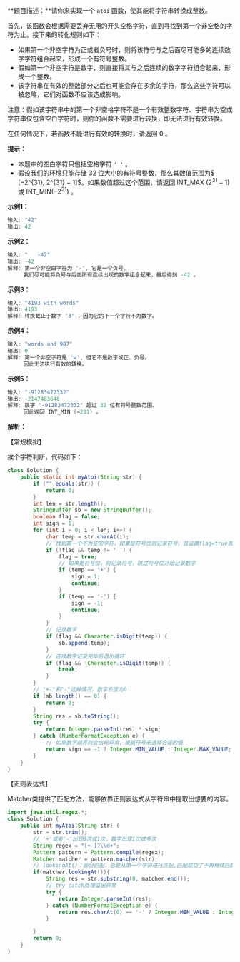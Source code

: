**题目描述：**请你来实现一个 `atoi` 函数，使其能将字符串转换成整数。

首先，该函数会根据需要丢弃无用的开头空格字符，直到寻找到第一个非空格的字符为止。接下来的转化规则如下：

- 如果第一个非空字符为正或者负号时，则将该符号与之后面尽可能多的连续数字字符组合起来，形成一个有符号整数。
- 假如第一个非空字符是数字，则直接将其与之后连续的数字字符组合起来，形成一个整数。
- 该字符串在有效的整数部分之后也可能会存在多余的字符，那么这些字符可以被忽略，它们对函数不应该造成影响。

注意：假如该字符串中的第一个非空格字符不是一个有效整数字符、字符串为空或字符串仅包含空白字符时，则你的函数不需要进行转换，即无法进行有效转换。

在任何情况下，若函数不能进行有效的转换时，请返回 0 。

**提示：**

- 本题中的空白字符只包括空格字符 `' '` 。
- 假设我们的环境只能存储 32 位大小的有符号整数，那么其数值范围为$ [−2^{31},  2^{31} − 1]$。如果数值超过这个范围，请返回  INT_MAX $(2^{31} − 1)$ 或 INT_MIN$(−2^{31})$ 。

**示例1：**

```c++
输入: "42"
输出: 42
```

**示例2：**

```c++
输入: "   -42"
输出: -42
解释: 第一个非空白字符为 '-', 它是一个负号。
     我们尽可能将负号与后面所有连续出现的数字组合起来，最后得到 -42 。
```

**示例3：**

```c++
输入: "4193 with words"
输出: 4193
解释: 转换截止于数字 '3' ，因为它的下一个字符不为数字。
```

**示例4：**

```c++
输入: "words and 987"
输出: 0
解释: 第一个非空字符是 'w', 但它不是数字或正、负号。
     因此无法执行有效的转换。
```

**示例5：**

```c++
输入: "-91283472332"
输出: -2147483648
解释: 数字 "-91283472332" 超过 32 位有符号整数范围。 
     因此返回 INT_MIN (−231) 。
```

**解析：**

【常规模拟】

挨个字符判断，代码如下：

```java
class Solution {
    public static int myAtoi(String str) {
        if ("".equals(str)) {
            return 0;
        }
        int len = str.length();
        StringBuffer sb = new StringBuffer();
        boolean flag = false;
        int sign = 1;
        for (int i = 0; i < len; i++) {
            char temp = str.charAt(i);
            // 找到第一个不为空的字符，如果是符号位则记录符号，且设置flag=true表示找到数字的开头
            if (!flag && temp != ' ') {
                flag = true;
                // 如果是符号位，则记录符号，跳过符号位开始记录数字
                if (temp == '+') {
                    sign = 1;
                    continue;
                }
                if (temp == '-') {
                    sign = -1;
                    continue;
                }
            }
            // 记录数字
            if (flag && Character.isDigit(temp)) {
                sb.append(temp);
            }
            // 连续数字记录完毕后退出循环
            if (flag && !Character.isDigit(temp)) {
                break;
            }
        }
        // "+-"和"-"这种情况，数字长度为0
        if (sb.length() == 0) {
            return 0;
        }
        String res = sb.toString();
        try {
            return Integer.parseInt(res) * sign;
        } catch (NumberFormatException e) {
            // 如果数字越界则会出现异常，根据符号来选择合适的值
            return sign == -1 ? Integer.MIN_VALUE : Integer.MAX_VALUE;
        }
    }
}
```

【正则表达式】

Matcher类提供了匹配方法，能够依靠正则表达式从字符串中提取出想要的内容。

```java
import java.util.regex.*;
class Solution {
    public int myAtoi(String str) {
        str = str.trim();
        // '+'或者'-'出现0次或1次，数字出现1次或多次
        String regex = "[+-]?\\d+";
        Pattern pattern = Pattern.compile(regex);
        Matcher matcher = pattern.matcher(str);
        // lookingAt()：部分匹配，总是从第一个字符进行匹配,匹配成功了不再继续匹配，匹配失败了,也不继续匹配。
        if(matcher.lookingAt()){
            String res = str.substring(0, matcher.end());
            // try catch处理溢出异常
            try {
                return Integer.parseInt(res);
            } catch (NumberFormatException e) {
                return res.charAt(0) == '-' ? Integer.MIN_VALUE : Integer.MAX_VALUE;
            }

        }
        return 0;
    }
}
```

